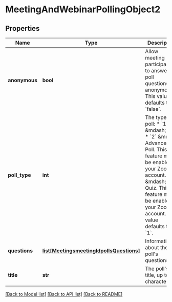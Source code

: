 # MeetingAndWebinarPollingObject2

## Properties
Name | Type | Description | Notes
------------ | ------------- | ------------- | -------------
**anonymous** | **bool** | Allow meeting participants to answer poll questions anonymously.   This value defaults to &#x60;false&#x60;. | [optional] [default to False]
**poll_type** | **int** | The type of poll:  * &#x60;1&#x60; &amp;mdash; Poll.  * &#x60;2&#x60; &amp;mdash; Advanced Poll. This feature must be enabled in your Zoom account.  * &#x60;3&#x60; &amp;mdash; Quiz. This feature must be enabled in your Zoom account.    This value defaults to &#x60;1&#x60;. | [optional] 
**questions** | [**list[MeetingsmeetingIdpollsQuestions]**](MeetingsmeetingIdpollsQuestions.md) | Information about the poll&#x27;s questions. | [optional] 
**title** | **str** | The poll&#x27;s title, up to 64 characters. | [optional] 

[[Back to Model list]](../README.md#documentation-for-models) [[Back to API list]](../README.md#documentation-for-api-endpoints) [[Back to README]](../README.md)

